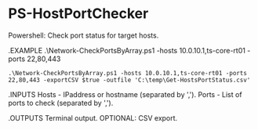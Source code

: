 # PS-HostPortChecker
Powershell: Check port status for target hosts.

.EXAMPLE
    .\Network-CheckPortsByArray.ps1 -hosts 10.0.10.1,ts-core-rt01 -ports 22,80,443
    
    .\Network-CheckPortsByArray.ps1 -hosts 10.0.10.1,ts-core-rt01 -ports 22,80,443 -exportCSV $true -outfile 'C:\temp\Get-HostsPortStatus.csv'
    
.INPUTS
   Hosts - IPaddress or hostname (separated by ',').
   Ports - List of ports to check (separated by ','). 
   
.OUTPUTS
   Terminal output. OPTIONAL: CSV export.
